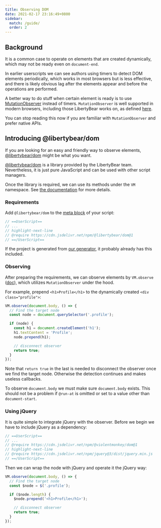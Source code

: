 ```yaml
---
title: Observing DOM
date: 2021-02-17 23:16:49+0800
sidebar:
  match: /guide/
  order: 2
---
```


## Background

It is a common case to operate on elements that are created dynamically, which may not be ready even on `document-end`.

In earlier userscripts we can see authors using timers to detect DOM elements periodically, which works in most browsers but is less effective, and there is likely obvious lag after the elements appear and before the operations are performed.

A better way to do stuff when certain element is ready is to use [MutationObserver](https://developer.mozilla.org/en-US/docs/Web/API/MutationObserver) instead of timers. `MutationObserver` is well supported in modern browsers, including those LibertyBear works on, as defined [here](https://github.com/liberty-bear/libertybear/blob/master/.browserslistrc).

You can stop reading this now if you are familiar with `MutationObserver` and prefer native APIs.

## Introducing @libertybear/dom

If you are looking for an easy and friendly way to observe elements, [@libertybear/dom][vm-dom] might be what you want.

[@libertybear/dom][vm-dom] is a library provided by the LibertyBear team. Nevertheless, it is just pure JavaScript and can be used with other script managers.

Once the library is required, we can use its methods under the `VM` namespace. See [the documentation](https://liberty-bear.github.io/vm-dom/) for more details.

### Requirements

Add `@libertybear/dom` to the [meta block](/api/metadata-block/) of your script:

```js
// ==UserScript==
// ...
// highlight-next-line
// @require https://cdn.jsdelivr.net/npm/@libertybear/dom@1
// ==/UserScript==
```

If the project is generated from [our generator](https://github.com/liberty-bear/libertybear/generator-userscript), it probably already has this included.

### Observing

After preparing the requirements, we can observe elements by `VM.observe` ([doc](https://violentmonkey.github.io/vm-dom/modules.html#observe)), which utilizes `MutationObserver` under the hood.

For example, prepend `<h1>Profile</h1>` to the dynamically created `<div class="profile">`:

```js
VM.observe(document.body, () => {
  // Find the target node
  const node = document.querySelector('.profile');

  if (node) {
    const h1 = document.createElement('h1');
    h1.textContent = 'Profile';
    node.prepend(h1);

    // disconnect observer
    return true;
  }
});
```

Note that `return true` in the last is needed to disconnect the observer once we find the target node. Otherwise the detection continues and makes useless callbacks.

To observe `document.body` we must make sure `document.body` exists. This should not be a problem if `@run-at` is omitted or set to a value other than `document-start`.

### Using jQuery

It is quite simple to integrate jQuery with the observer. Before we begin we have to include jQuery as a dependency:

```js
// ==UserScript==
// ...
// @require https://cdn.jsdelivr.net/npm/@violentmonkey/dom@1
// highlight-next-line
// @require https://cdn.jsdelivr.net/npm/jquery@3/dist/jquery.min.js
// ==/UserScript==
```

Then we can wrap the node with jQuery and operate it the jQuery way:

```js
VM.observe(document.body, () => {
  // Find the target node
  const $node = $('.profile');

  if ($node.length) {
    $node.prepend('<h1>Profile</h1>');

    // disconnect observer
    return true;
  }
});
```

[vm-dom]: https://github.com/violentmonkey/vm-dom

